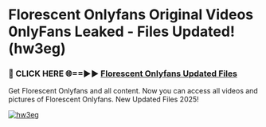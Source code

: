 # Florescent Onlyfans Original Videos 0nlyFans Leaked - Files Updated! (hw3eg)

<h3>🔴 CLICK HERE 🌐==►► <a href="https://tinyurl.com/2wckxsce" rel="nofollow">Florescent Onlyfans Updated Files</a></h3>

Get Florescent Onlyfans and all content. Now you can access all videos and pictures of Florescent Onlyfans. New Updated Files 2025!

[![hw3eg](https://i.imgur.com/AFduVYN.gif)](https://tinyurl.com/2wckxsce)
